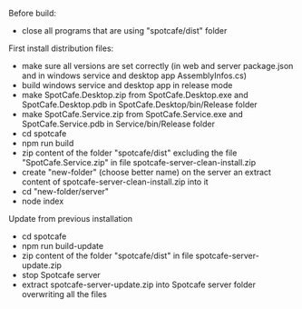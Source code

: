 ﻿Before build:
* close all programs that are using "spotcafe/dist" folder

First install distribution files:
* make sure all versions are set correctly (in web and server package.json and in windows service and desktop app AssemblyInfos.cs)
* build windows service and desktop app in release mode
* make SpotCafe.Desktop.zip from SpotCafe.Desktop.exe and SpotCafe.Desktop.pdb in SpotCafe.Desktop/bin/Release folder
* make SpotCafe.Service.zip from SpotCafe.Service.exe and SpotCafe.Service.pdb in Service/bin/Release folder
* cd spotcafe
* npm run build
* zip content of the folder "spotcafe/dist" excluding the file "SpotCafe.Service.zip" in file spotcafe-server-clean-install.zip
* create "new-folder" (choose better name) on the server an extract content of spotcafe-server-clean-install.zip into it
* cd "new-folder/server"
* node index


Update from previous installation
* cd spotcafe
* npm run build-update
* zip content of the folder "spotcafe/dist" in file spotcafe-server-update.zip
* stop Spotcafe server
* extract spotcafe-server-update.zip into Spotcafe server folder overwriting all the files